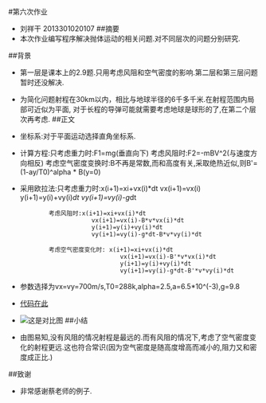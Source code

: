 #第六次作业
- 刘祥干 2013301020107
##摘要
- 本次作业编写程序解决抛体运动的相关问题.对不同层次的问题分别研究.

##背景
- 第一层是课本上的2.9题.只用考虑风阻和空气密度的影响.第二层和第三层问题暂时还没解决.
- 为简化问题射程在30km以内，相比与地球半径的6千多千米.在射程范围内局部可近似为平面,
  对于长程的导弹可能就需要考虑地球是球形的了,在第二个层次再考虑.
##正文
- 坐标系:对于平面运动选择直角坐标系.
- 计算方程:只考虑重力时:F1=mg(垂直向下) 
           考虑风阻时:F2=-mBV^2(与速度方向相反)
           考虑空气密度变换时:B不再是常数,而和高度有关,采取绝热近似,则B'=(1-ay/T0)^alpha * B(y=0)
           
- 采用欧拉法:只考虑重力时:x(i+1)=xi+vx(i)*dt
                          vx(i+1)=vx(i)
                          y(i+1)=y(i)+vy(i)*dt
                          vy(i+1)=vy(i)-g*dt
                          
              考虑风阻时:x(i+1)=xi+vx(i)*dt
                          vx(i+1)=vx(i)-B*v*vx(i)*dt
                          y(i+1)=y(i)+vy(i)*dt
                          vy(i+1)=vy(i)-g*dt-B*v*vy(i)*dt
                          
              考虑空气密度变化时: x(i+1)=xi+vx(i)*dt
                                  vx(i+1)=vx(i)-B'*v*vx(i)*dt
                                  y(i+1)=y(i)+vy(i)*dt
                                  vy(i+1)=vy(i)-g*dt-B'*v*vy(i)*dt      
                                
- 参数选择为vx=vy=700m/s,T0=288k,alpha=2.5,a=6.5*10^(-3),g=9.8
- [代码在此]()
- ![这是对比图]()
##小结
- 由图易知,没有风阻的情况射程是最远的.而有风阻的情况下,考虑了空气密度变化的射程更远.这也符合常识(因为空气密度是随高度增高而减小的,阻力又和密度成正比.)

##致谢
- 非常感谢蔡老师的例子.
